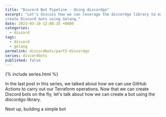 ```yaml
---
title: "Discord Bot Pipeline - Using discordgo"
excerpt: "Let's discuss how we can leverage the discordgo library to easily
create Discord bots using Golang."
date: 2023-03-18 12:08:35 +0000
categories:
  - discord
tags:
  - discord
  - golang
permalink: discordbots/part5-discordgo
series: discordbots
published: false
---
```


{% include series.html %}

In the last post in this series, we talked about how we can use GitHub Actions
to carry out our Terraform operations. Now that we can create Discord bots on
the fly, let's talk about how we can create a bot using the discordgo library.

Next up, building a simple bot
